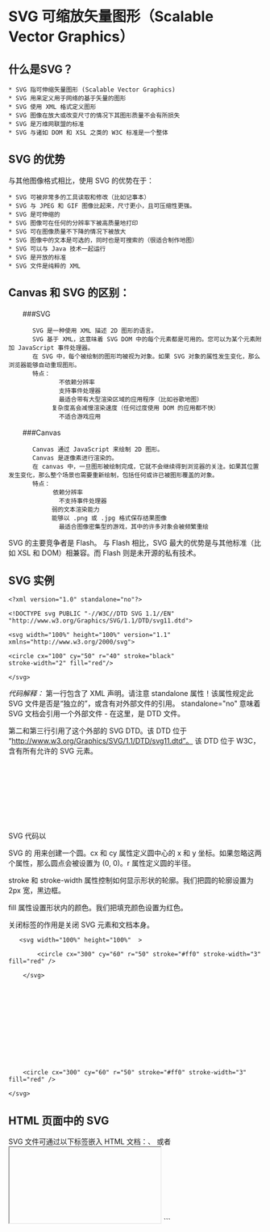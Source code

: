 # SVG 可缩放矢量图形（Scalable Vector Graphics）

##  什么是SVG？
```
* SVG 指可伸缩矢量图形 (Scalable Vector Graphics)
* SVG 用来定义用于网络的基于矢量的图形
* SVG 使用 XML 格式定义图形
* SVG 图像在放大或改变尺寸的情况下其图形质量不会有所损失
* SVG 是万维网联盟的标准
* SVG 与诸如 DOM 和 XSL 之类的 W3C 标准是一个整体
```
## SVG 的优势
与其他图像格式相比，使用 SVG 的优势在于：
```
* SVG 可被非常多的工具读取和修改（比如记事本）
* SVG 与 JPEG 和 GIF 图像比起来，尺寸更小，且可压缩性更强。
* SVG 是可伸缩的
* SVG 图像可在任何的分辨率下被高质量地打印
* SVG 可在图像质量不下降的情况下被放大
* SVG 图像中的文本是可选的，同时也是可搜索的（很适合制作地图）
* SVG 可以与 Java 技术一起运行
* SVG 是开放的标准
* SVG 文件是纯粹的 XML
```
## Canvas 和 SVG 的区别：
　　###SVG
```
　　　　SVG 是一种使用 XML 描述 2D 图形的语言。
　　　　SVG 基于 XML，这意味着 SVG DOM 中的每个元素都是可用的。您可以为某个元素附加 JavaScript 事件处理器。
　　　　在 SVG 中，每个被绘制的图形均被视为对象。如果 SVG 对象的属性发生变化，那么浏览器能够自动重现图形。
　　　　特点：
　　　　	　　不依赖分辨率
　　　　	　　支持事件处理器
　　　　	　　最适合带有大型渲染区域的应用程序（比如谷歌地图）
　　　　　　	复杂度高会减慢渲染速度（任何过度使用 DOM 的应用都不快）
　　　　	　　不适合游戏应用
```
　　###Canvas
```
　　　　Canvas 通过 JavaScript 来绘制 2D 图形。
　　　　Canvas 是逐像素进行渲染的。
　　　　在 canvas 中，一旦图形被绘制完成，它就不会继续得到浏览器的关注。如果其位置发生变化，那么整个场景也需要重新绘制，包括任何或许已被图形覆盖的对象。
　　　　特点：
　　　    　　依赖分辨率
　　　　	　　不支持事件处理器
　　　　　　	弱的文本渲染能力
　　　　　　	能够以 .png 或 .jpg 格式保存结果图像
　　　　	　　最适合图像密集型的游戏，其中的许多对象会被频繁重绘
```

SVG 的主要竞争者是 Flash。
与 Flash 相比，SVG 最大的优势是与其他标准（比如 XSL 和 DOM）相兼容。而 Flash 则是未开源的私有技术。
## SVG 实例
```
<?xml version="1.0" standalone="no"?>

<!DOCTYPE svg PUBLIC "-//W3C//DTD SVG 1.1//EN" 
"http://www.w3.org/Graphics/SVG/1.1/DTD/svg11.dtd">

<svg width="100%" height="100%" version="1.1"
xmlns="http://www.w3.org/2000/svg">

<circle cx="100" cy="50" r="40" stroke="black"
stroke-width="2" fill="red"/>

</svg>
```
*代码解释：*
第一行包含了 XML 声明。请注意 standalone 属性！该属性规定此 SVG 文件是否是“独立的”，或含有对外部文件的引用。
standalone="no" 意味着 SVG 文档会引用一个外部文件 - 在这里，是 DTD 文件。     

第二和第三行引用了这个外部的 SVG DTD。该 DTD 位于 “http://www.w3.org/Graphics/SVG/1.1/DTD/svg11.dtd”。 该 DTD 位于 W3C，含有所有允许的 SVG 元素。      

SVG 代码以 <svg> 元素开始，包括开启标签 <svg> 和关闭标签 </svg> 。这是根元素。width 和 height 属性可设置此 SVG 文档的宽度和高度。version 属性可定义所使用的 SVG 版本，xmlns 属性可定义 SVG 命名空间。   

SVG 的 <circle> 用来创建一个圆。cx 和 cy 属性定义圆中心的 x 和 y 坐标。如果忽略这两个属性，那么圆点会被设置为 (0, 0)。r 属性定义圆的半径。    

stroke 和 stroke-width 属性控制如何显示形状的轮廓。我们把圆的轮廓设置为 2px 宽，黑边框。

fill 属性设置形状内的颜色。我们把填充颜色设置为红色。

关闭标签的作用是关闭 SVG 元素和文档本身。

```
   <svg width="100%" height="100%"  >

        <circle cx="300" cy="60" r="50" stroke="#ff0" stroke-width="3" fill="red" />

    </svg>
```
   <svg width="100%" height="100%"  >

        <circle cx="300" cy="60" r="50" stroke="#ff0" stroke-width="3" fill="red" />

    </svg>
    
## HTML 页面中的 SVG
SVG 文件可通过以下标签嵌入 HTML 文档：<embed>、<object> 或者 <iframe>。

#### 使用 <embed> 标签

<embed> 标签被所有主流的浏览器支持，并允许使用脚本。

当在 HTML 页面中嵌入 SVG 时使用 <embed> 标签是 Adobe SVG Viewer 推荐的方法！然而，如果需要创建合法的 XHTML，就不能使用 <embed>。任何 HTML 规范中都没有 <embed> 标签。

*语法*
```
<embed src="rect.svg" width="300" height="100" 
type="image/svg+xml"
pluginspage="http://www.adobe.com/svg/viewer/install/" />
```
pluginspage 属性指向下载插件的 URL。


#### 使用 <object> 标签

<object> 标签是 HTML 4 的标准标签，被所有较新的浏览器支持。它的缺点是不允许使用脚本。

假如您安装了最新版本的 Adobe SVG Viewer，那么当使用 <object> 标签时 SVG 文件无法工作（至少不能在 IE 中工作）！

*语法*
```
<object data="rect.svg" width="300" height="100" 
type="image/svg+xml"
codebase="http://www.adobe.com/svg/viewer/install/" />
```
codebase 属性指向下载插件的 URL。

####使用 <iframe> 标签
<iframe> 标签可工作在大部分的浏览器中。
*语法*
```
<iframe src="rect.svg" width="300" height="100">
</iframe>
```